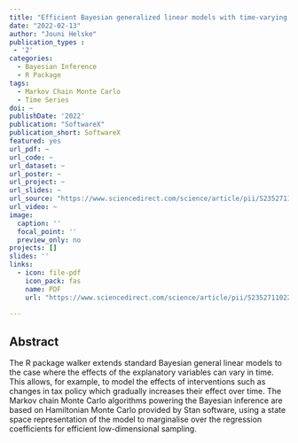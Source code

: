 ```yaml
---
title: "Efficient Bayesian generalized linear models with time-varying coefficients: The walker package in R"
date: "2022-02-13"
author: "Jouni Helske"
publication_types : 
 - '2'
categories: 
  - Bayesian Inference
  - R Package
tags:
  - Markov Chain Monte Carlo
  - Time Series
doi: ~
publishDate: '2022'
publication: "SoftwareX"
publication_short: SoftwareX
featured: yes
url_pdf: ~
url_code: ~
url_dataset: ~
url_poster: ~
url_project: ~
url_slides: ~
url_source: "https://www.sciencedirect.com/science/article/pii/S235271102200022X"
url_video: ~
image:
  caption: ''
  focal_point: ''
  preview_only: no
projects: []
slides: ''
links:
  - icon: file-pdf
    icon_pack: fas
    name: PDF
    url: "https://www.sciencedirect.com/science/article/pii/S235271102200022X/pdfft?md5=fbead3e873ba642f75363ff42e3046dc&pid=1-s2.0-S235271102200022X-main.pdf"
    
---
```


## Abstract

The R package walker extends standard Bayesian general linear models to the case where the effects of the explanatory variables can vary in time. This allows, for example, to model the effects of interventions such as changes in tax policy which gradually increases their effect over time. The Markov chain Monte Carlo algorithms powering the Bayesian inference are based on Hamiltonian Monte Carlo provided by Stan software, using a state space representation of the model to marginalise over the regression coefficients for efficient low-dimensional sampling.

